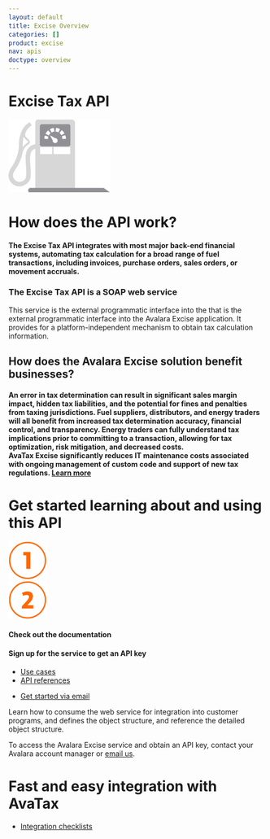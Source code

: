 ```yaml
---
layout: default
title: Excise Overview
categories: []
product: excise
nav: apis
doctype: overview
---
```

<div class="row bg-map padding-bottom">
  <div class="col-sm-8 col-sm-offset-2 text-center ">
    <h1 class="h1p">Excise Tax API</h1>
    <img src="/images/devdot/DevDot_FuelGrey.svg" width="200" />
  </div>
</div>
<div class="row border-top padding-top padding-bottom">
  <div class="col-sm-8 col-sm-offset-2 text-center">
    <h1 class="h1p">How does the API work?</h1>
    <h4 class="text-left">The Excise Tax API integrates with most major back-end financial systems, automating
        tax calculation for a broad range of fuel transactions, including invoices, purchase
        orders, sales orders, or movement accruals.
    </h4>
    <h3>The Excise Tax API is a SOAP web service</h3>
    <p class="text-left">This service is the external programmatic interface into the that is the external programmatic interface into the Avalara Excise application. It provides for a platform-independent mechanism to obtain tax calculation information. </p>
     <h2>How does the Avalara Excise solution benefit businesses?</h2>
     <h4 class="text-left">An error in tax determination can result in significant sales margin impact, hidden tax
        liabilities, and the potential for fines and penalties from taxing jurisdictions. Fuel
        suppliers, distributors, and energy traders will all benefit from increased tax
        determination accuracy, financial control, and transparency. Energy traders can fully
        understand tax implications prior to committing to a transaction, allowing for tax
        optimization, risk mitigation, and decreased costs.<br />
        AvaTax Excise significantly reduces IT maintenance costs associated with ongoing
        management of custom code and support of new tax regulations. <a href="https://www.avalara.com/products/avatax-excise">Learn more</a>
     </h4>
  </div>
</div>
<div class="row border-top padding-top padding-bottom">
  <div class="col-sm-8 col-sm-offset-2 text-center">
    <h1 class="h1p">Get started learning about and using this API</h1>
    <div class="row">
        <div class="col-sm-3 col-sm-offset-2">
            <img src="/images/devdot/DevDotSvgGAssets_One.svg" height="75">
        </div>
        <div class="col-sm-3 col-sm-offset-2">
            <img src="/images/devdot/DevDotSvgGAssets_Two.svg" height="75">
        </div>
    </div>
    <div class="row">
        <div class="col-sm-3 col-sm-offset-2">
            <h4>Check out the documentation</h4>
        </div>
        <div class="col-sm-3 col-sm-offset-2">
            <h4>Sign up for the service to get an API key</h4>
        </div>
    </div>
    <div class="row padding-top">
        <div class="col-sm-3 col-sm-offset-2">
            <ul class="pipe">
                <li><a href="#">Use cases</a></li>
                <li><a href="api-reference/tax-determination/v5_18_0">API references</a></li>
            </ul>
        </div>
        <div class="col-sm-3 col-sm-offset-2">
            <ul class="pipe">
                <li><a href="mailto:developer@avalara.com">Get started via email</a></li>
            </ul>
        </div>
    </div>
    <div class="row padding-top">
        <div class="col-sm-3 col-sm-offset-2">
            <p class="text-left">Learn how to consume the web service for
               integration into customer programs, and defines
               the object structure, and reference the detailed
               object structure.
            </p>
        </div>
        <div class="col-sm-3 col-sm-offset-2">
            <p class="text-left">To access the Avalara Excise service
               and obtain an API key, contact your Avalara
               account manager or <a href="mailto:developer@avalara.com">email us</a>.
            </p>
        </div>
    </div>
  </div>
</div>
<div class="row border-top padding-top padding-bottom">
  <div class="col-sm-8 col-sm-offset-2 text-center">
    <h1 class="h1p">Fast and easy integration with AvaTax</h1>
    <ul class="pipe">
        <li><a href="certification">Integration checklists</a></li>
    </ul>
  </div>
</div>
